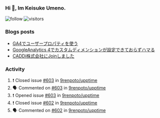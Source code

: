 ### Hi 👋, Im Keisuke Umeno.

<!--
**9renpoto/9renpoto** is a ✨ _special_ ✨ repository because its `README.md` (this file) appears on your GitHub profile.

Here are some ideas to get you started:

- 🔭 I’m currently working on ...
- 🌱 I’m currently learning ...
- 👯 I’m looking to collaborate on ...
- 🤔 I’m looking for help with ...
- 💬 Ask me about ...
- 📫 How to reach me: ...
- 😄 Pronouns: ...
- ⚡ Fun fact: ...
-->

![follow](https://img.shields.io/github/followers/9renpoto?label=Follow&style=social)
![visitors](https://komarev.com/ghpvc/?username=9renpoto&label=Profile%20views&color=0e75b6&style=flat)

### Blogs posts

<!-- BLOG-POST-LIST:START -->
- [GA4でユーザープロパティを使う](https://9renpoto.dev/2021/02/21/google-analytics-4-user-properties/)
- [GoogleAnalytics 4でカスタムディメンションが設定できておらずハマる](https://9renpoto.dev/2021/02/13/google-analytics-4/)
- [CADDi株式会社にJoinしました](https://9renpoto.dev/2020/12/05/join/)
<!-- BLOG-POST-LIST:END -->

### Activity

<!--START_SECTION:activity-->
1. ❗️ Closed issue [#603](https://github.com/9renpoto/upptime/issues/603) in [9renpoto/upptime](https://github.com/9renpoto/upptime)
2. 🗣 Commented on [#603](https://github.com/9renpoto/upptime/issues/603) in [9renpoto/upptime](https://github.com/9renpoto/upptime)
3. ❗️ Opened issue [#603](https://github.com/9renpoto/upptime/issues/603) in [9renpoto/upptime](https://github.com/9renpoto/upptime)
4. ❗️ Closed issue [#602](https://github.com/9renpoto/upptime/issues/602) in [9renpoto/upptime](https://github.com/9renpoto/upptime)
5. 🗣 Commented on [#602](https://github.com/9renpoto/upptime/issues/602) in [9renpoto/upptime](https://github.com/9renpoto/upptime)
<!--END_SECTION:activity-->

<!--START_SECTION:waka-->
<!--END_SECTION:waka-->

